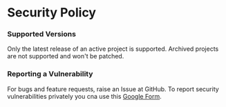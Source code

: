 # Security Policy

### Supported Versions

Only the latest release of an active project is supported. Archived projects are not supported and won't be patched.

### Reporting a Vulnerability

For bugs and feature requests, raise an Issue at GitHub. To report security vulnerabilities privately you cna use this [Google Form](https://docs.google.com/forms/d/e/1FAIpQLSc5peNcjAE2t5ZpAu9etGc9wSnnfYG6--QvvwZ707-v5C4GWg/viewform?usp=sf_link).
